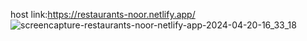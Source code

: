 
host link:https://restaurants-noor.netlify.app/
![screencapture-restaurants-noor-netlify-app-2024-04-20-16_33_18](https://github.com/Mohammadnoorcse/mern-stack/assets/97885339/144cc267-255b-414b-bb88-55bdabda8592)
